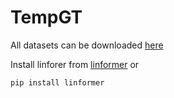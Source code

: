 # TempGT

All datasets can be downloaded [here](https://zenodo.org/record/7213796#.Y1cO6y8r30o)

Install linforer from [linformer](https://github.com/lucidrains/linformer) or 
```
pip install linformer
```